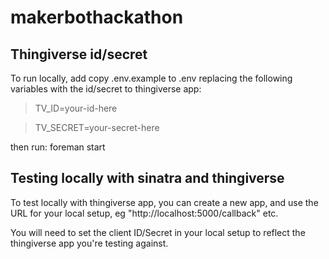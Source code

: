 makerbothackathon
=================

Thingiverse id/secret
-------------
To run locally, add copy .env.example to .env replacing the following variables with the id/secret to thingiverse app:
> TV_ID=your-id-here

> TV_SECRET=your-secret-here

then run: foreman start


Testing locally with sinatra and thingiverse
-------------
To test locally with thingiverse app, you can create a new app, and use the URL for your local setup, eg "http://localhost:5000/callback" etc.

You will need to set the client ID/Secret in your local setup to reflect the thingiverse app you're testing against.
